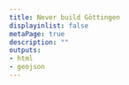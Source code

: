 ```yaml
---
title: Never build Göttingen
displayinlist: false
metaPage: true
description: ""
outputs:
- html
- geojson
---
```

